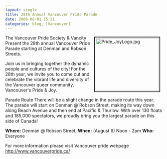 ```yaml
---
layout: single
title: 28th Annual Vancouver Pride Parade
date: 2006-08-01 15:21
categories: blog, [Vancouver]
---
```

<a href="/public/uploads/2006/07/Pride_JoyLogo.jpg" rel="lightbox"><img src="/public/uploads/2006/07/Pride_JoyLogo.jpg" alt="Pride_JoyLogo.jpg" title="Pride_JoyLogo.jpg" style="margin: 5px 10px; padding: 3px" align="right" border="2" height="167" width="200" /></a>

The Vancouver Pride Society &amp; Vancity Present the 28th annual Vancouver Pride Parade starting at Denman and Robson Streets.

Join us in bringing together the dynamic people and cultures of the city!
For the 28th year, we invite you to come out and celebrate the vibrant life and diversity of the Vancouver queer community, Vancouver's Pride &amp; Joy.

Parade Route
There will be a slight change in the parade route this year. The parade will start on Denman @ Robson Street, making its way down along Beach Avenue and then end at Pacific &amp; Thurlow. With over 130 floats and 185,000 spectators, we proudly bring you the largest parade on this side of Canada!

<strong>Where:</strong> Denman @ Robson Street,
<strong>When:</strong> (August 6) Noon - 2pm
<strong>Who:</strong> Everyone

For more information please visit Vancouver pride webpage
<a href="http://www.vancouverpride.ca/event-details.cfm">http://www.vancouverpride.ca/</a>
